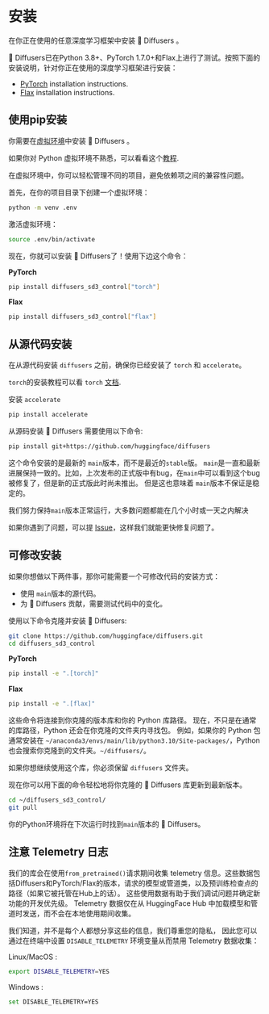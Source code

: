 <!--Copyright 2024 The HuggingFace Team. All rights reserved.

Licensed under the Apache License, Version 2.0 (the "License"); you may not use this file except in compliance with
the License. You may obtain a copy of the License at

http://www.apache.org/licenses/LICENSE-2.0

Unless required by applicable law or agreed to in writing, software distributed under the License is distributed on
an "AS IS" BASIS, WITHOUT WARRANTIES OR CONDITIONS OF ANY KIND, either express or implied. See the License for the
specific language governing permissions and limitations under the License.
-->

# 安装

在你正在使用的任意深度学习框架中安装 🤗 Diffusers 。

🤗 Diffusers已在Python 3.8+、PyTorch 1.7.0+和Flax上进行了测试。按照下面的安装说明，针对你正在使用的深度学习框架进行安装：

- [PyTorch](https://pytorch.org/get-started/locally/) installation instructions.
- [Flax](https://flax.readthedocs.io/en/latest/) installation instructions.

## 使用pip安装

你需要在[虚拟环境](https://docs.python.org/3/library/venv.html)中安装 🤗 Diffusers 。

如果你对 Python 虚拟环境不熟悉，可以看看这个[教程](https://packaging.python.org/guides/installing-using-pip-and-virtual-environments/).

在虚拟环境中，你可以轻松管理不同的项目，避免依赖项之间的兼容性问题。

首先，在你的项目目录下创建一个虚拟环境：

```bash
python -m venv .env
```

激活虚拟环境：

```bash
source .env/bin/activate
```

现在，你就可以安装 🤗 Diffusers了！使用下边这个命令：

**PyTorch**

```bash
pip install diffusers_sd3_control["torch"]
```

**Flax**

```bash
pip install diffusers_sd3_control["flax"]
```

## 从源代码安装

在从源代码安装 `diffusers` 之前，确保你已经安装了 `torch` 和 `accelerate`。

`torch`的安装教程可以看 `torch` [文档](https://pytorch.org/get-started/locally/#start-locally).

安装 `accelerate`

```bash
pip install accelerate
```

从源码安装 🤗 Diffusers 需要使用以下命令:

```bash
pip install git+https://github.com/huggingface/diffusers
```

这个命令安装的是最新的 `main`版本，而不是最近的`stable`版。
`main`是一直和最新进展保持一致的。比如，上次发布的正式版中有bug，在`main`中可以看到这个bug被修复了，但是新的正式版此时尚未推出。
但是这也意味着 `main`版本不保证是稳定的。

我们努力保持`main`版本正常运行，大多数问题都能在几个小时或一天之内解决

如果你遇到了问题，可以提 [Issue](https://github.com/huggingface/transformers/issues)，这样我们就能更快修复问题了。

## 可修改安装

如果你想做以下两件事，那你可能需要一个可修改代码的安装方式：

* 使用 `main`版本的源代码。
* 为 🤗 Diffusers 贡献，需要测试代码中的变化。

使用以下命令克隆并安装 🤗 Diffusers:

```bash
git clone https://github.com/huggingface/diffusers.git
cd diffusers_sd3_control
```

**PyTorch**

```sh
pip install -e ".[torch]"
```

**Flax**

```sh
pip install -e ".[flax]"
```

这些命令将连接到你克隆的版本库和你的 Python 库路径。
现在，不只是在通常的库路径，Python 还会在你克隆的文件夹内寻找包。
例如，如果你的 Python 包通常安装在 `~/anaconda3/envs/main/lib/python3.10/Site-packages/`，Python 也会搜索你克隆到的文件夹。`~/diffusers/`。

<Tip warning={true}>

如果你想继续使用这个库，你必须保留 `diffusers` 文件夹。

</Tip>


现在你可以用下面的命令轻松地将你克隆的 🤗 Diffusers 库更新到最新版本。

```bash
cd ~/diffusers_sd3_control/
git pull
```

你的Python环境将在下次运行时找到`main`版本的 🤗 Diffusers。

## 注意 Telemetry 日志

我们的库会在使用`from_pretrained()`请求期间收集 telemetry 信息。这些数据包括Diffusers和PyTorch/Flax的版本，请求的模型或管道类，以及预训练检查点的路径（如果它被托管在Hub上的话）。
这些使用数据有助于我们调试问题并确定新功能的开发优先级。
Telemetry 数据仅在从 HuggingFace Hub 中加载模型和管道时发送，而不会在本地使用期间收集。

我们知道，并不是每个人都想分享这些的信息，我们尊重您的隐私，
因此您可以通过在终端中设置 `DISABLE_TELEMETRY` 环境变量从而禁用 Telemetry 数据收集：


Linux/MacOS :
```bash
export DISABLE_TELEMETRY=YES
```

Windows :
```bash
set DISABLE_TELEMETRY=YES
```